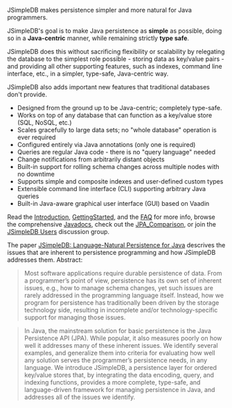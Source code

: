 JSimpleDB makes persistence simpler and more natural for Java programmers.

JSimpleDB's goal is to make Java persistence as **simple** as possible, doing so in a **Java-centric** manner, while remaining strictly **type safe**.

JSimpleDB does this without sacrificing flexibility or scalability by relegating the database to the simplest role possible - storing data as key/value pairs - and providing all other supporting features, such as indexes, command line interface, etc., in a simpler, type-safe, Java-centric way.

JSimpleDB also adds important new features that traditional databases don't provide.

  * Designed from the ground up to be Java-centric; completely type-safe.
  * Works on top of any database that can function as a key/value store (SQL, NoSQL, etc.)
  * Scales gracefully to large data sets; no "whole database" operation is ever required
  * Configured entirely via Java annotations (only one is required)
  * Queries are regular Java code - there is no "query language" needed
  * Change notifications from arbitrarily distant objects
  * Built-in support for rolling schema changes across multiple nodes with no downtime
  * Supports simple and composite indexes and user-defined custom types
  * Extensible command line interface (CLI) supporting arbitrary Java queries
  * Built-in Java-aware graphical user interface (GUI) based on Vaadin

Read the [Introduction](https://github.com/archiecobbs/jsimpledb/wiki/Introduction), [GettingStarted](https://github.com/archiecobbs/jsimpledb/wiki/GettingStarted), and the [FAQ](https://github.com/archiecobbs/jsimpledb/wiki/FAQ) for more info, browse the comprehensive [Javadocs](http://archiecobbs.github.io/jsimpledb/publish/reports/javadoc/index.html?org/jsimpledb/JSimpleDB.html), check out the [JPA\_Comparison](https://github.com/archiecobbs/jsimpledb/wiki/JPA_Comparison), or join the [JSimpleDB Users](https://groups.google.com/forum/#!forum/jsimpledb-users) discussion group.

The paper [JSimpleDB: Language-Natural Persistence for Java](https://cdn.rawgit.com/archiecobbs/jsimpledb/master/paper.pdf) descrives the issues that are inherent to persistence programming and how JSimpleDB addresses them. Abstract:

> Most software applications require durable persistence of data. From a programmer’s point of view, persistence has its own set of inherent issues, e.g., how to manage schema changes, yet such issues are rarely addressed in the programming language itself. Instead, how we program for persistence has traditionally been driven by the storage technology side, resulting in incomplete and/or technology-specific support for managing those issues.

> In Java, the mainstream solution for basic persistence is the Java Persistence API (JPA). While popular, it also measures poorly on how well it addresses many of these inherent issues. We identify several examples, and generalize them into criteria for evaluating how well any solution serves the programmer’s persistence needs, in any language. We introduce JSimpleDB, a persistence layer for ordered key/value stores that, by integrating the data encoding, query, and indexing functions, provides a more complete, type-safe, and language-driven framework for managing persistence in Java, and addresses all of the issues we identify.
